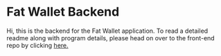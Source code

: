 # Fat Wallet Backend
Hi, this is the backend for the Fat Wallet application. To read a detailed readme along with program details, please head on over to the front-end repo by clicking [here.](https://github.com/acesadaf/fat-wallet-front)
